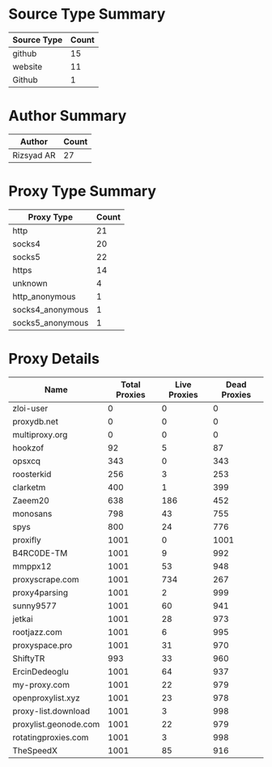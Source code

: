 # Source Type Summary

| Source Type | Count |
|-------------|-------|
| github | 15 |
| website | 11 |
| Github | 1 |


# Author Summary

| Author | Count |
|--------|-------|
| Rizsyad AR | 27 |


# Proxy Type Summary

| Proxy Type | Count |
|------------|-------|
| http | 21 |
| socks4 | 20 |
| socks5 | 22 |
| https | 14 |
| unknown | 4 |
| http_anonymous | 1 |
| socks4_anonymous | 1 |
| socks5_anonymous | 1 |


# Proxy Details

| Name | Total Proxies | Live Proxies | Dead Proxies |
|------|---------------|--------------|---------------|
| zloi-user | 0 | 0 | 0 |
| proxydb.net | 0 | 0 | 0 |
| multiproxy.org | 0 | 0 | 0 |
| hookzof | 92 | 5 | 87 |
| opsxcq | 343 | 0 | 343 |
| roosterkid | 256 | 3 | 253 |
| clarketm | 400 | 1 | 399 |
| Zaeem20 | 638 | 186 | 452 |
| monosans | 798 | 43 | 755 |
| spys | 800 | 24 | 776 |
| proxifly | 1001 | 0 | 1001 |
| B4RC0DE-TM | 1001 | 9 | 992 |
| mmppx12 | 1001 | 53 | 948 |
| proxyscrape.com | 1001 | 734 | 267 |
| proxy4parsing | 1001 | 2 | 999 |
| sunny9577 | 1001 | 60 | 941 |
| jetkai | 1001 | 28 | 973 |
| rootjazz.com | 1001 | 6 | 995 |
| proxyspace.pro | 1001 | 31 | 970 |
| ShiftyTR | 993 | 33 | 960 |
| ErcinDedeoglu | 1001 | 64 | 937 |
| my-proxy.com | 1001 | 22 | 979 |
| openproxylist.xyz | 1001 | 23 | 978 |
| proxy-list.download | 1001 | 3 | 998 |
| proxylist.geonode.com | 1001 | 22 | 979 |
| rotatingproxies.com | 1001 | 3 | 998 |
| TheSpeedX | 1001 | 85 | 916 |
